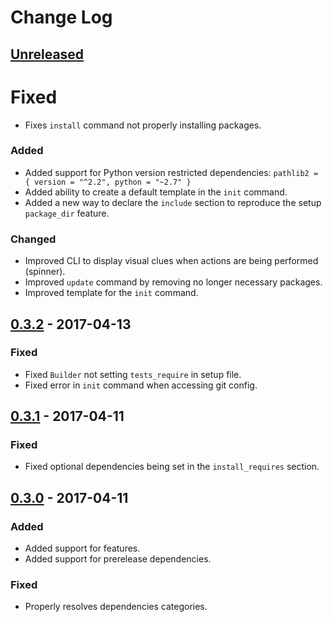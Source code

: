 # Change Log

## [Unreleased]

# Fixed

- Fixes `install` command not properly installing packages.

### Added

- Added support for Python version restricted dependencies: `pathlib2 = { version = "^2.2", python = "~2.7" }`
- Added ability to create a default template in the `init` command.
- Added a new way to declare the `include` section to reproduce the setup `package_dir` feature.

### Changed

- Improved CLI to display visual clues when actions are being performed (spinner).
- Improved `update` command by removing no longer necessary packages.
- Improved template for the `init` command.


## [0.3.2] - 2017-04-13

### Fixed

- Fixed `Builder` not setting `tests_require` in setup file.
- Fixed error in `init` command when accessing git config.


## [0.3.1] - 2017-04-11

### Fixed

- Fixed optional dependencies being set in the `install_requires` section.


## [0.3.0] - 2017-04-11

### Added

- Added support for features.
- Added support for prerelease dependencies.

### Fixed

- Properly resolves dependencies categories.


[Unreleased]: https://github.com/sdispater/ppoet/compare/0.3.2...master
[0.3.2]: https://github.com/sdispater/poet/releases/tag/0.3.2
[0.3.1]: https://github.com/sdispater/poet/releases/tag/0.3.1
[0.3.0]: https://github.com/sdispater/poet/releases/tag/0.3.0
